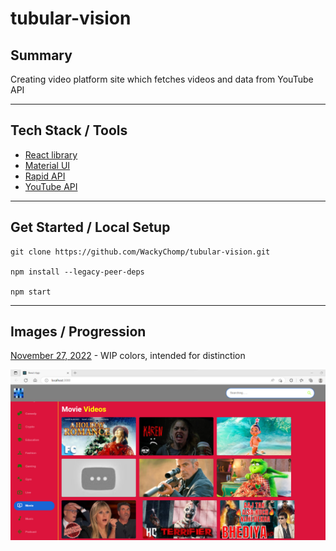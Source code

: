 # tubular-vision

## Summary
<p>Creating video platform site which fetches videos and data from
YouTube API</p>

<hr>

## Tech Stack / Tools
- [React library](https://reactjs.org/docs/getting-started.html)
- [Material UI](https://mui.com/material-ui/getting-started/overview/)
- [Rapid API](https://rapidapi.com/)
- [YouTube API](https://rapidapi.com/ytdlfree/api/youtube-v31/)

<hr>

## Get Started / Local Setup
```
git clone https://github.com/WackyChomp/tubular-vision.git

npm install --legacy-peer-deps

npm start
```
<hr>

## Images / Progression
<p><u>November 27, 2022</u> - WIP colors, intended for distinction</p>
<img src="./src/components/utils/img/1-render-thumbnails-(11-2022).png"/>